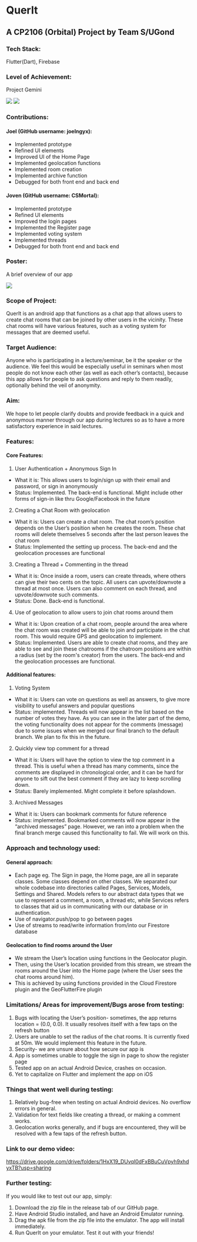 # QuerIt
## A CP2106 (Orbital) Project by Team S/UGond


### Tech Stack:
Flutter(Dart), Firebase

### Level of Achievement:
Project Gemini

![](/images/orbital_cert_joel.PNG)
![](/images/joven_cert.PNG)

### Contributions:

#### Joel (GitHub username: joelngyx):
- Implemented prototype 
- Refined UI elements
- Improved UI of the Home Page
- Implemented geolocation functions
- Implemented room creation 
- Implemented archive function
- Debugged for both front end and back end

#### Joven (GitHub username: CSMortal):
- Implemented prototype
- Refined UI elements
- Improved the login pages
- Implemented the Register page
- Implemented voting system 
- Implemented threads
- Debugged for both front end and back end

### Poster:
A brief overview of our app

![](/images/poster_querit.PNG)

### Scope of Project:

QuerIt is an android app that functions as a chat app that allows users to create chat rooms that can be joined by other users in the vicinity. These chat rooms will have various features, such as a voting system for messages that are deemed useful.

### Target Audience:

Anyone who is participating in a lecture/seminar, be it the speaker or the audience. We feel this would be especially useful in seminars when most people do not know each other (as well as each other’s contacts), because this app allows for people to ask questions and reply to them readily, optionally behind the veil of anonymity.

### Aim:

We hope to let people clarify doubts and provide feedback in a quick and anonymous manner through our app during lectures so as to have a more satisfactory experience in said lectures.

### Features:

#### Core Features:

1. User Authentication + Anonymous Sign In

- What it is: This allows users to login/sign up with their email and password, or sign in anonymously
- Status: Implemented. The back-end is functional. Might include other forms of sign-in like thru Google/Facebook in the future

2. Creating a Chat Room with geolocation

- What it is: Users can create a chat room. The chat room’s position depends on the User’s position when he creates the room. These chat rooms will delete themselves 5 seconds after the last person leaves the chat room
- Status: Implemented the setting up process. The back-end and the geolocation processes are functional
 
3. Creating a Thread + Commenting in the thread

- What it is: Once inside a room, users can create threads, where others can give their two cents on the topic. All users can upvote/downvote a thread at most once. Users can also comment on each thread, and upvote/downvote such comments.
- Status: Done. Back-end is functional. 

4. Use of geolocation to allow users to join chat rooms around them

- What it is: Upon creation of a chat room, people around the area where the chat room was created will be able to join and participate in the chat room. This would require GPS and geolocation to implement.
- Status: Implemented. Users are able to create chat rooms, and they are able to see and join these chatrooms if the chatroom positions are within a radius (set by the room's creator) from the users. The back-end and the geolocation processes are functional.

#### Additional features:

1. Voting System 

- What it is: Users can vote on questions as well as answers, to give more visibility to useful answers and popular questions
- Status: implemented. Threads will now appear in the list based on the number of votes they have. As you can see in the later part of the demo, the voting functionality does not appear for the comments (message) due to some issues when we merged our final branch to the default branch. We plan to fix this in the future.

2. Quickly view top comment for a thread

- What it is: Users will have the option to view the top comment in a thread. This is useful when a thread has many comments, since the comments are displayed in chronological order, and it can be hard for anyone to sift out the best comment if they are lazy to keep scrolling down.
- Status: Barely implemented. Might complete it before splashdown.

3. Archived Messages

- What it is: Users can bookmark comments for future reference
- Status: implemented. Bookmarked comments will now appear in the “archived messages” page. However, we ran into a problem when the final branch merge caused this functionality to fail. We will work on this.
    
### Approach and technology used:

#### General approach:

- Each page eg. The Sign in page, the Home page, are all in separate classes. Some classes depend on other classes. We separated our whole codebase into directories called Pages, Services, Models, Settings and Shared. Models refers to our abstract data types that we use to represent a comment, a room, a thread etc, while Services refers to classes that aid us in communicating with our database or in authentication.
- Use of navigator.push/pop to go between pages
- Use of streams to read/write information from/into our Firestore database

#### Geolocation to find rooms around the User

- We stream the User’s location using functions in the Geolocator plugin. 
- Then, using the User’s location provided from this stream, we stream the rooms around the User into the Home page (where the User sees the chat rooms around him). 
- This is achieved by using functions provided in the Cloud Firestore plugin and the GeoFlutterFire plugin


### Limitations/ Areas for improvement/Bugs arose from testing:

1. Bugs with locating the User’s position- sometimes, the app returns location = (0.0, 0.0). It usually resolves itself with a few taps on the refresh button
2. Users are unable to set the radius of the chat rooms. It is currently fixed at 50m. We would implement this feature in the future.
3. Security- we are unsure about how secure our app is
4. App is sometimes unable to toggle the sign in page to show the register page
5. Tested app on an actual Android Device, crashes on occasion.
6. Yet to capitalize on Flutter and implement the app on iOS
    
### Things that went well during testing:

1. Relatively bug-free when testing on actual Android devices. No overflow errors in general.
2. Validation for text fields like creating a thread, or making a comment works.
3. Geolocation works generally, and if bugs are encountered, they will be resolved with a few taps of the refresh button.


### Link to our demo video:

https://drive.google.com/drive/folders/1HxX19_DUvqI0dFxBBuCuVpyh9xhdyxTB?usp=sharing

### Further testing:

If you would like to test out our app, simply: 
1. Download the zip file in the release tab of our GitHub page. 
2. Have Android Studio installed, and have an Android Emulator running. 
3. Drag the apk file from the zip file into the emulator. The app will install immediately.
4. Run QuerIt on your emulator. Test it out with your friends!
